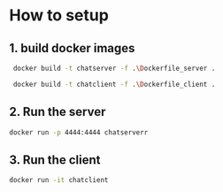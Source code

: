 # How to setup 

## 1. build docker images
```bash
 docker build -t chatserver -f .\Dockerfile_server .
```

```bash
 docker build -t chatclient -f .\Dockerfile_client .
```

## 2. Run the server
```bash
docker run -p 4444:4444 chatserverr
```

## 3. Run the client
```bash
docker run -it chatclient
```